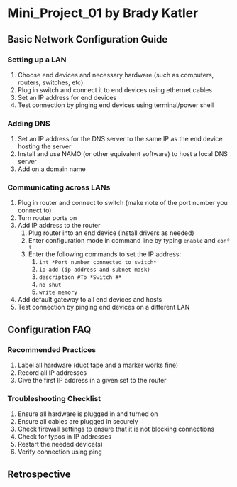 # Mini_Project_01 by Brady Katler

## Basic Network Configuration Guide

### Setting up a LAN
1. Choose end devices and necessary hardware (such as computers, routers, switches, etc)
2. Plug in switch and connect it to end devices using ethernet cables
3. Set an IP address for end devices
4. Test connection by pinging end devices using terminal/power shell

### Adding DNS
1. Set an IP address for the DNS server to the same IP as the end device hosting the server
2. Install and use NAMO (or other equivalent software) to host a local DNS server
3. Add on a domain name

### Communicating across LANs

1. Plug in router and connect to switch (make note of the port number you connect to)
2. Turn router ports on
3. Add IP address to the router
    1. Plug router into an end device (install drivers as needed)
    2. Enter configuration mode in command line by typing `enable` and `conf t`
    3. Enter the following commands to set the IP address:
        1. `int *Port number connected to switch*`
        2. `ip add (ip address and subnet mask)`
        3. `description #To *Switch #*`
        4. `no shut`
        5. `write memory`      
4. Add default gateway to all end devices and hosts
5. Test connection by pinging end devices on a different LAN

## Configuration FAQ

### Recommended Practices
1. Label all hardware (duct tape and a marker works fine)
2. Record all IP addresses
3. Give the first IP address in a given set to the router

### Troubleshooting Checklist
1. Ensure all hardware is plugged in and turned on
2. Ensure all cables are plugged in securely
3. Check firewall settings to ensure that it is not blocking connections
4. Check for typos in IP addresses
5. Restart the needed device(s)
6. Verify connection using ping

## Retrospective
    
  
